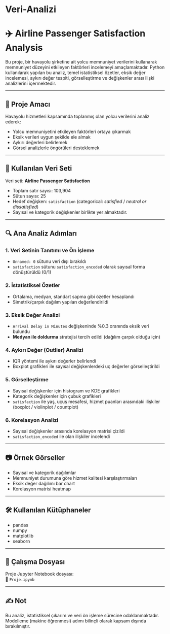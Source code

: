 # Veri-Analizi
# ✈️ Airline Passenger Satisfaction Analysis

Bu proje, bir havayolu şirketine ait yolcu memnuniyet verilerini kullanarak memnuniyet düzeyini etkileyen faktörleri incelemeyi amaçlamaktadır. Python kullanılarak yapılan bu analiz, temel istatistiksel özetler, eksik değer incelemesi, aykırı değer tespiti, görselleştirme ve değişkenler arası ilişki analizlerini içermektedir.

---

## 📌 Proje Amacı

Havayolu hizmetleri kapsamında toplanmış olan yolcu verilerini analiz ederek:
- Yolcu memnuniyetini etkileyen faktörleri ortaya çıkarmak
- Eksik verileri uygun şekilde ele almak
- Aykırı değerleri belirlemek
- Görsel analizlerle öngörüleri desteklemek

---

## 📁 Kullanılan Veri Seti

Veri seti: **Airline Passenger Satisfaction**  
- Toplam satır sayısı: 103,904  
- Sütun sayısı: 25  
- Hedef değişken: `satisfaction` (categorical: *satisfied* / *neutral or dissatisfied*)  
- Sayısal ve kategorik değişkenler birlikte yer almaktadır.

---

## 🔍 Ana Analiz Adımları

### 1. Veri Setinin Tanıtımı ve Ön İşleme
- `Unnamed: 0` sütunu veri dışı bırakıldı
- `satisfaction` sütunu `satisfaction_encoded` olarak sayısal forma dönüştürüldü (0/1)

### 2. İstatistiksel Özetler
- Ortalama, medyan, standart sapma gibi özetler hesaplandı
- Simetrik/çarpık dağılım yapıları değerlendirildi

### 3. Eksik Değer Analizi
- `Arrival Delay in Minutes` değişkeninde %0.3 oranında eksik veri bulundu
- **Medyan ile doldurma** stratejisi tercih edildi (dağılım çarpık olduğu için)

### 4. Aykırı Değer (Outlier) Analizi
- IQR yöntemi ile aykırı değerler belirlendi
- Boxplot grafikleri ile sayısal değişkenlerdeki uç değerler görselleştirildi

### 5. Görselleştirme
- Sayısal değişkenler için histogram ve KDE grafikleri
- Kategorik değişkenler için çubuk grafikleri
- `satisfaction` ile yaş, uçuş mesafesi, hizmet puanları arasındaki ilişkiler (boxplot / violinplot / countplot)

### 6. Korelasyon Analizi
- Sayısal değişkenler arasında korelasyon matrisi çizildi
- `satisfaction_encoded` ile olan ilişkiler incelendi

---

## 📷 Örnek Görseller

- Sayısal ve kategorik dağılımlar
- Memnuniyet durumuna göre hizmet kalitesi karşılaştırmaları
- Eksik değer dağılımı bar chart
- Korelasyon matrisi heatmap

---

## 🛠️ Kullanılan Kütüphaneler
- pandas
- numpy
- matplotlib
- seaborn

---

## 📁 Çalışma Dosyası

Proje Jupyter Notebook dosyası:  
📄 `Proje.ipynb`

---

## ✍️ Not

Bu analiz, istatistiksel çıkarım ve veri ön işleme sürecine odaklanmaktadır. Modelleme (makine öğrenmesi) adımı bilinçli olarak kapsam dışında bırakılmıştır.
